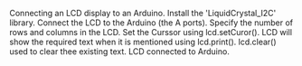 Connecting an LCD display to an Arduino.
Install the 'LiquidCrystal_I2C' library.
Connect the LCD to the Arduino (the A ports).
Specify the number of rows and columns in the LCD.
Set the Curssor using lcd.setCuror().
LCD will show the required text when it is mentioned using lcd.print().
lcd.clear() used to clear  thee existing text.
LCD connected to Arduino.
